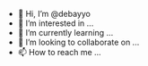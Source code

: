 - 👋 Hi, I’m @debayyo
- 👀 I’m interested in ...
- 🌱 I’m currently learning ...
- 💞️ I’m looking to collaborate on ...
- 📫 How to reach me ...

<!---
debayyo/debayyo is a ✨ special ✨ repository because its `README.md` (this file) appears on your GitHub profile.
You can click the Preview link to take a look at your changes.
--->
